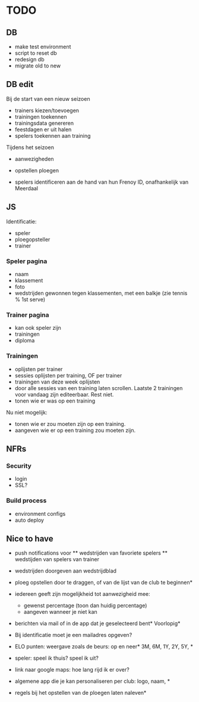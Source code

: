 # TODO

## DB
* make test environment
* script to reset db
* redesign db
* migrate old to new

## DB edit
Bij de start van een nieuw seizoen
* trainers kiezen/toevoegen
* trainingen toekennen
* trainingsdata genereren
* feestdagen er uit halen
* spelers toekennen aan training

Tijdens het seizoen
* aanwezigheden
* opstellen ploegen

* spelers identificeren aan de hand van hun Frenoy ID, onafhankelijk van Meerdaal

## JS
Identificatie:
- speler
- ploegopsteller
- trainer

### Speler pagina
* naam
* klassement 
* foto
* wedstrijden gewonnen tegen klassementen, met een balkje (zie tennis % 1st serve)

### Trainer pagina
* kan ook speler zijn
* trainingen
* diploma

### Trainingen
* oplijsten per trainer
* sessies oplijsten per training, OF per trainer
* trainingen van deze week oplijsten
* door alle sessies van een training laten scrollen. Laatste 2 trainingen voor vandaag zijn editeerbaar. Rest niet. 
* tonen wie er was op een training

Nu niet mogelijk:
* tonen wie er zou moeten zijn op een training.
* aangeven wie er op een training zou moeten zijn. 

## NFRs

### Security
* login
* SSL?

### Build process
* environment configs
* auto deploy

## Nice to have
* push notifications voor
** wedstrijden van favoriete spelers
** wedstijden van spelers van trainer
- wedstrijden doorgeven aan wedstrijdblad
- ploeg opstellen door te draggen, of van de lijst van de club te beginnen*
- iedereen geeft zijn mogelijkheid tot aanwezigheid mee:
   - gewenst percentage (toon dan huidig percentage)
   - aangeven wanneer je niet kan
- berichten via mail of in de app dat je geselecteerd bent* Voorlopig* 
- Bij identificatie moet je een mailadres opgeven? 
- ELO punten: weergave zoals de beurs: op en neer* 3M, 6M, 1Y, 2Y, 5Y, *
- speler: speel ik thuis? speel ik uit?
- link naar google maps: hoe lang rijd ik er over? 
- algemene app die je kan personaliseren per club: logo, naam, * 

- regels bij het opstellen van de ploegen laten naleven* 



